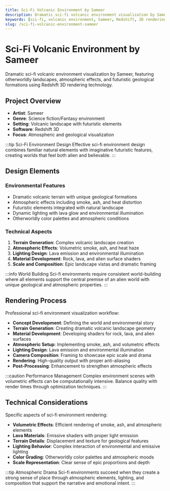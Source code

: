 ```yaml
---
title: Sci-Fi Volcanic Environment by Sameer
description: Dramatic sci-fi volcanic environment visualization by Sameer, featuring otherworldly landscapes, atmospheric effects, and futuristic geological formations using Redshift 3D rendering technology.
keywords: [sci-fi, volcanic environment, Sameer, Redshift, 3D rendering, environment design, atmospheric effects, futuristic landscapes, fantasy art]
slug: /sci-fi-volcanic-environment-sameer
---
```


# Sci-Fi Volcanic Environment by Sameer

Dramatic sci-fi volcanic environment visualization by Sameer, featuring otherworldly landscapes, atmospheric effects, and futuristic geological formations using Redshift 3D rendering technology.

## Project Overview

- **Artist**: Sameer
- **Genre**: Science fiction/Fantasy environment
- **Setting**: Volcanic landscape with futuristic elements
- **Software**: Redshift 3D
- **Focus**: Atmospheric and geological visualization

:::tip Sci-Fi Environment Design
Effective sci-fi environment design combines familiar natural elements with imaginative futuristic features, creating worlds that feel both alien and believable.
:::

## Design Elements

### Environmental Features
- Dramatic volcanic terrain with unique geological formations
- Atmospheric effects including smoke, ash, and heat distortion
- Futuristic elements integrated with natural landscape
- Dynamic lighting with lava glow and environmental illumination
- Otherworldly color palettes and atmospheric conditions

### Technical Aspects
1. **Terrain Generation**: Complex volcanic landscape creation
2. **Atmospheric Effects**: Volumetric smoke, ash, and heat haze
3. **Lighting Design**: Lava emission and environmental illumination
4. **Material Development**: Rock, lava, and alien surface shaders
5. **Scale and Composition**: Epic landscape vistas and dramatic framing

:::info World Building
Sci-fi environments require consistent world-building where all elements support the central premise of an alien world with unique geological and atmospheric properties.
:::

## Rendering Process

Professional sci-fi environment visualization workflow:

- **Concept Development**: Defining the world and environmental story
- **Terrain Generation**: Creating dramatic volcanic landscape geometry
- **Material Development**: Developing shaders for rock, lava, and alien surfaces
- **Atmospheric Setup**: Implementing smoke, ash, and volumetric effects
- **Lighting Design**: Lava emission and environmental illumination
- **Camera Composition**: Framing to showcase epic scale and drama
- **Rendering**: High-quality output with proper anti-aliasing
- **Post-Processing**: Enhancement to strengthen atmospheric effects

:::caution Performance Management
Complex environment scenes with volumetric effects can be computationally intensive. Balance quality with render times through optimization techniques.
:::

## Technical Considerations

Specific aspects of sci-fi environment rendering:

- **Volumetric Effects**: Efficient rendering of smoke, ash, and atmospheric elements
- **Lava Materials**: Emissive shaders with proper light emission
- **Terrain Details**: Displacement and texture for geological features
- **Lighting Behavior**: Complex interaction of environmental and emissive lighting
- **Color Grading**: Otherworldly color palettes and atmospheric moods
- **Scale Representation**: Clear sense of epic proportions and depth

:::tip Atmospheric Drama
Sci-fi environments succeed when they create a strong sense of place through atmospheric elements, lighting, and composition that support the narrative and emotional intent.
:::